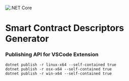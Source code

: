 ![.NET Core](https://github.com/umutonat/SmartContractDescriptorsGenerator/workflows/.NET%20Core/badge.svg)

# Smart Contract Descriptors Generator
### Publishing API for VSCode Extension
```
dotnet publish -r linux-x64 --self-contained true
dotnet publish -r osx-x64 --self-contained true
dotnet publish -r win-x64 --self-contained true
```
